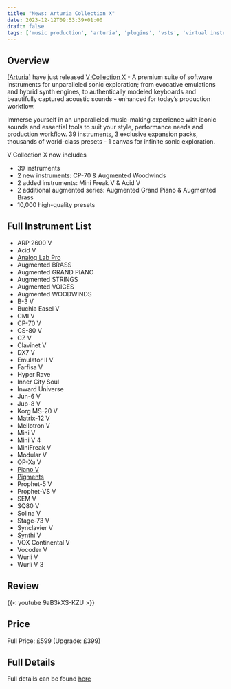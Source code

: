 ```yaml
---
title: "News: Arturia Collection X"
date: 2023-12-12T09:53:39+01:00
draft: false
tags: ['music production', 'arturia', 'plugins', 'vsts', 'virtual instruments', 'news', 'software']
---
```


## Overview

[[Arturia]](https://www.arturia.com/) have just released [V Collection X](https://www.arturia.com/products/software-instruments/v-collection/overview/) - A premium suite of software instruments for unparalleled sonic exploration; from evocative emulations and hybrid synth engines, to authentically modeled keyboards and beautifully captured acoustic sounds - enhanced for today’s production workflow.

Immerse yourself in an unparalleled music-making experience with iconic sounds and essential tools to suit your style, performance needs and production workflow. 39 instruments, 3 exclusive expansion packs, thousands of world-class presets - 1 canvas for infinite sonic exploration.

V Collection X now includes 
- 39 instruments
- 2 new instruments: CP-70 & Augmented Woodwinds
- 2 added instruments: Mini Freak V & Acid V
- 2 additional augmented series: Augmented Grand Piano & Augmented Brass
- 10,000 high-quality presets

## Full Instrument List
- ARP 2600 V
- Acid V
- [Analog Lab Pro](https://www.arturia.com/products/software-instruments/analoglab/overview)
- Augmented BRASS
- Augmented GRAND PIANO
- Augmented STRINGS
- Augmented VOICES
- Augmented WOODWINDS
- B-3 V
- Buchla Easel V
- CMI V
- CP-70 V
- CS-80 V
- CZ V
- Clavinet V
- DX7 V
- Emulator II V
- Farfisa V
- Hyper Rave
- Inner City Soul
- Inward Universe
- Jun-6 V
- Jup-8 V
- Korg MS-20 V
- Matrix-12 V
- Mellotron V
- Mini V
- Mini V 4
- MiniFreak V
- Modular V
- OP-Xa V
- [Piano V](https://www.arturia.com/products/software-instruments/piano-v/overview)
- [Pigments](https://www.arturia.com/products/software-instruments/pigments/overview)
- Prophet-5 V
- Prophet-VS V
- SEM V
- SQ80 V
- Solina V
- Stage-73 V
- Synclavier V
- Synthi V
- VOX Continental V
- Vocoder V
- Wurli V
- Wurli V 3

## Review
{{< youtube 9aB3kXS-KZU >}}

## Price
Full Price: £599 (Upgrade: £399)

## Full Details
Full details can be found [here](https://www.arturia.com/products/software-instruments/v-collection/overview/)
